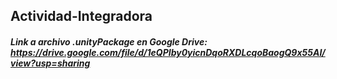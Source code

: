 ## Actividad-Integradora
##### Link a archivo .unityPackage en Google Drive: https://drive.google.com/file/d/1eQPIby0yicnDqoRXDLcqoBaogQ9x55AI/view?usp=sharing

